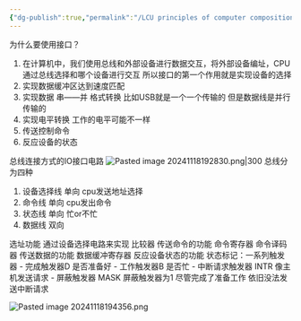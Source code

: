 ```yaml
---
{"dg-publish":true,"permalink":"/LCU principles of computer composition/IO接口/","dgPassFrontmatter":true,"noteIcon":"","created":"2024-11-17T17:00:59.622+08:00","updated":"2025-03-30T15:06:22.739+08:00"}
---
```



为什么要使用接口？
1. 在计算机中，我们使用总线和外部设备进行数据交互，将外部设备编址，CPU通过总线选择和哪个设备进行交互   所以接口的第一个作用就是实现设备的选择
2. 实现数据缓冲区达到速度匹配
3. 实现数据 串——并 格式转换
	比如USB就是一个一个传输的 但是数据线是并行传输的
4. 实现电平转换     工作的电平可能不一样
5. 传送控制命令
6. 反应设备的状态

总线连接方式的IO接口电路
![Pasted image 20241118192830.png|300](/img/user/accessory/Pasted%20image%2020241118192830.png)
总线分为四种
1. 设备选择线 单向 cpu发送地址选择
2. 命令线 单向 cpu发出命令
3. 状态线 单向 忙or不忙
4. 数据线 双向

选址功能
	通过设备选择电路来实现
	比较器
传送命令的功能
	命令寄存器
	命令译码器
传送数据的功能
	数据缓冲寄存器
反应设备状态的功能
	状态标记：一系列触发器
	- 完成触发器D  是否准备好
	- 工作触发器B  是否忙
	- 中断请求触发器 INTR 像主机发送请求
	- 屏蔽触发器 MASK 屏蔽触发器为1 尽管完成了准备工作 依旧没法发送中断请求


![Pasted image 20241118194356.png](/img/user/accessory/Pasted%20image%2020241118194356.png)
